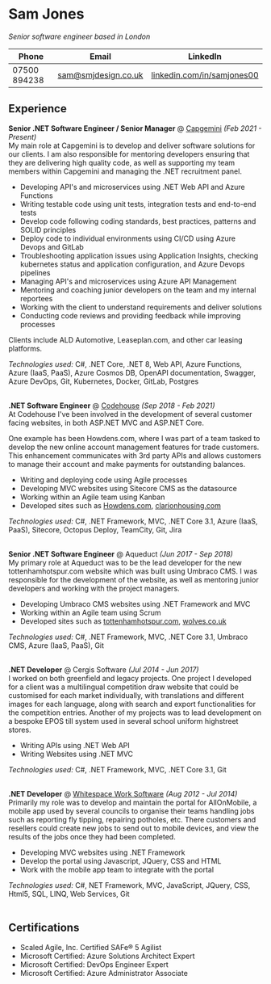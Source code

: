 # Sam Jones

_Senior software engineer based in London_


| Phone | Email | LinkedIn
|--|--|--|
| 07500 894238 | [sam@smjdesign.co.uk](mailto:sam@smjdesign.co.uk) | [linkedin.com/in/samjones00](http://www.linkedin.com/in/samjones00)

## Experience

**Senior .NET Software Engineer / Senior Manager** @ [Capgemini](https://www.capgemini.com/) _(Feb 2021 - Present)_ <br>
My main role at Capgemini is to develop and deliver software solutions for our clients. I am also responsible for mentoring developers ensuring that they are delivering high quality code, as well as supporting my team members within Capgemini and managing the .NET recruitment panel.
  - Developing API's and microservices using .NET Web API and Azure Functions
  - Writing testable code using unit tests, integration tests and end-to-end tests
  - Develop code following coding standards, best practices, patterns and SOLID principles
  - Deploy code to individual environments using CI/CD using Azure Devops and GitLab
  - Troubleshooting application issues using Application Insights, checking kubernetes status and application configuration, and Azure Devops pipelines
  - Managing API's and microservices using Azure API Management
  - Mentoring and coaching junior developers on the team and my internal reportees
  - Working with the client to understand requirements and deliver solutions
  - Conducting code reviews and providing feedback while improving processes

Clients include ALD Automotive, Leaseplan.com, and other car leasing platforms.

  _Technologies used:_ C#, .NET Core, .NET 8, Web API, Azure Functions, Azure (IaaS, PaaS), Azure Cosmos DB, OpenAPI documentation, Swagger, Azure DevOps, Git, Kubernetes, Docker, GitLab, Postgres
<br><br>

**.NET Software Engineer** @ [Codehouse](https://www.codehousegroup.com/) _(Sep 2018 - Feb 2021)_ <br>
At Codehouse I've been involved in the development of several customer facing websites, in both ASP.NET MVC and ASP.NET Core.

One example has been Howdens.com, where I was part of a team tasked to develop the new online account management features for trade customers. This enhancement communicates with 3rd party APIs and allows customers to manage their account and make payments for outstanding balances.

  - Writing and deploying code using Agile processes
  - Developing MVC websites using Sitecore CMS as the datasource
  - Working within an Agile team using Kanban
  - Developed sites such as [Howdens.com](http://www.howdens.com), [clarionhousing.com](https://www.myclarionhousing.com/)
  
_Technologies used:_ C#, .NET Framework, MVC, .NET Core 3.1, Azure (IaaS, PaaS), Sitecore, Octopus Deploy, TeamCity, Git, Jira
<br><br>

**Senior .NET Software Engineer** @ Aqueduct _(Jun 2017 - Sep 2018)_ <br>
My primary role at Aqueduct was to be the lead developer for the new tottenhamhotspur.com website which was built using Umbraco CMS. I was responsible for the development of the website, as well as mentoring junior developers and working with the project managers.
  - Developing Umbraco CMS websites using .NET Framework and MVC
  - Working within an Agile team using Scrum
  - Developed sites such as [tottenhamhotspur.com](https://www.tottenhamhotspur.com/), [wolves.co.uk](https://www.wolves.co.uk/)

_Technologies used:_ C#, .NET Framework, MVC, .NET Core 3.1, Umbraco CMS, Azure (IaaS, PaaS), Git
<br><br>

**.NET Developer** @ Cergis Software _(Jul 2014 - Jun 2017)_ <br>
I worked on both greenfield and legacy projects. One project I developed for a client was a multilingual competition draw website that could be customised for each market individually, with translations and different images for each language, along with search and export functionalities for the competition entries. Another of my projects was to lead development on a bespoke EPOS till system used in several school uniform highstreet stores.
  - Writing APIs using .NET Web API
  - Writing Websites using .NET MVC

_Technologies used:_ C#, .NET Framework, MVC, .NET Core 3.1, Git
<br><br>

**.NET Developer** @ [Whitespace Work Software](https://whitespacews.com/) _(Aug 2012 - Jul 2014)_ <br>
Primarily my role was to develop and maintain the portal for AllOnMobile, a mobile app used by several councils to organise their teams handling jobs such as reporting fly tipping, repairing potholes, etc. There customers and resellers could create new jobs to send out to mobile devices, and view the results of the jobs once they had been completed.
  - Developing MVC websites using .NET Framework
  - Develop the portal using Javascript, JQuery, CSS and HTML
  - Work with the mobile app team to integrate with the portal

_Technologies used:_ C#, NET Framework, MVC, JavaScript, JQuery, CSS, Html5, SQL, LINQ, Web Services, Git
<br><br>

## Certifications 
* Scaled Agile, Inc. Certified SAFe® 5 Agilist
* Microsoft Certified: Azure Solutions Architect Expert
* Microsoft Certified: DevOps Engineer Expert
* Microsoft Certified: Azure Administrator Associate

